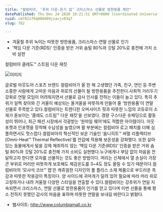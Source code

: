 ```yaml
---
title: "컬럼비아, ‘추위 다운-온기 업’ 크리스마스 선물로 방한용품 제안"
datePublished: Thu Dec 24 2020 19:21:51 GMT+0000 (Coordinated Universal Time)
cuid: cm702sf0q000d09jsavjv03q7
slug: 762

---
```



- 겨울철 추위 녹이는 따뜻한 방한용품, 크리스마스·연말 선물로 인기
- ‘책임 다운 기준(RDS)’ 인증을 받은 거위 솜털 80%와 깃털 20%로 충전해 가치 소비 실현

컬럼비아 클레도™ 스트림 다운 재킷

![이미지](https://cdn.hashnode.com/res/hashnode/image/upload/v1739253769611/8ca65c7c-4fb7-4992-a7a9-f41035454161.jpeg)

글로벌 아웃도어 스포츠 브랜드 컬럼비아가 올 한 해 고생했던 가족, 친구, 연인 등 주변 소중한 사람에게 고마운 마음과 위로의 선물이 될 방한용품을 추천한다.사회적 거리두기 강화로 연말 모임이 어려워지면서 선물로 감사 인사를 전하는 이들이 늘고 있다. 특히 추위가 일찍 찾아와 긴 겨울이 예상되는 올겨울을 따뜻하게 만들어 줄 ‘방한용품’이 연말 선물로 주목받고 있다.컬럼비아는 트렌디한 오버사이즈 핏과 따뜻한 느낌의 코듀로이 소재가 돋보이는 ‘클레도 스트림™ 다운 재킷’을 선보였다. 경량 구스다운 숏패딩으로 활동성이 뛰어나, 최근 패션 시장에서 각광받는 ‘원마일 웨어’에도 적합한 아이템이다. 아웃 포켓과 인포켓을 장착해 수납성을 높였으며 팔 부분에는 컬럼비아 로고 패치를 더해 심플하면서도 멋스럽다.컬럼비아의 혁신적인 보온 기술인 ‘옴니히트™ 써멀 리플렉티브(Omni-Heat™ Thermal Reflective)’를 안감에 적용해 보온성을 강화했다. 또한 살아 있는 동물에게서 털을 강제 채취하지 않는 ‘책임 다운 기준(RDS)’ 인증을 받은 거위 솜털 80%와 깃털 20%로 충전해 가치 소비도 실현했다.누구에게나 부담 없이 마음을 전달하고자 한다면 모자를 선물하는 것도 좋은 방법이다. 머리는 신체에서 열 손실이 가장 큰 부위로 머리만 따뜻하게 보호해도 체감온도를 3~4도 정도 올릴 수 있기 때문이다.컬럼비아의 ‘모샤석 코브™ 캡’은 캐쥬얼한 디자인의 풀 플리스 소재 제품으로 부드러운 촉감과 따뜻한 착용감이 특징이다. 양 사이드에 귀마개가 달려 있어 필요에 따라 머리 위로 고정하거나 내려 겨울철 다양한 스타일을 연출할 수 있다.컬럼비아는 강추위가 연일 지속되면서 크리스마스, 연말 선물로 방한용품이 인기를 얻고 있다며 이번 선물을 통해 평소 전하지 못했던 감사의 마음을 표하며 따뜻한 연말을 보내길 바란다고 밝혔다.

- 웹사이트: http://www.columbiamall.co.kr